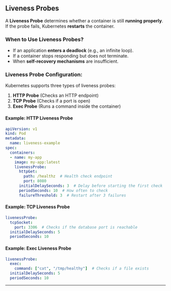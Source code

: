 
## **Liveness Probes**
A **Liveness Probe** determines whether a container is still **running properly**. If the probe fails, Kubernetes **restarts** the container.

### **When to Use Liveness Probes?**
- If an application **enters a deadlock** (e.g., an infinite loop).
- If a container stops responding but does not terminate.
- When **self-recovery mechanisms** are insufficient.

### **Liveness Probe Configuration:**
Kubernetes supports three types of liveness probes:
1. **HTTP Probe** (Checks an HTTP endpoint)
2. **TCP Probe** (Checks if a port is open)
3. **Exec Probe** (Runs a command inside the container)

#### **Example: HTTP Liveness Probe**
```yaml
apiVersion: v1
kind: Pod
metadata:
  name: liveness-example
spec:
  containers:
  - name: my-app
    image: my-app:latest
    livenessProbe:
      httpGet:
        path: /healthz  # Health check endpoint
        port: 8080
      initialDelaySeconds: 3  # Delay before starting the first check
      periodSeconds: 10  # How often to check
      failureThreshold: 3  # Restart after 3 failures
```

#### **Example: TCP Liveness Probe**
```yaml
livenessProbe:
  tcpSocket:
    port: 3306  # Checks if the database port is reachable
  initialDelaySeconds: 5
  periodSeconds: 10
```

#### **Example: Exec Liveness Probe**
```yaml
livenessProbe:
  exec:
    command: ["cat", "/tmp/healthy"]  # Checks if a file exists
  initialDelaySeconds: 5
  periodSeconds: 10
```

---
